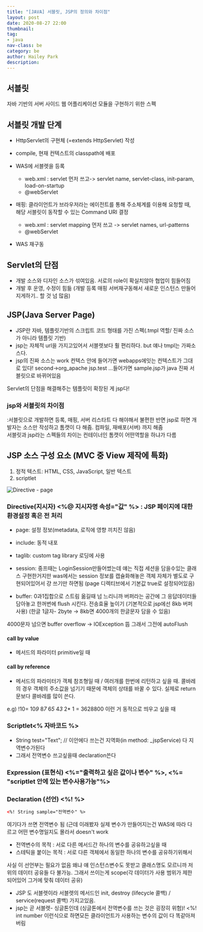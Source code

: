 ```yaml
---
title: "[JAVA] 서블릿, JSP의 정의와 차이점"
layout: post
date: 2020-08-27 22:00
thumbnail: 
tag:
- java
nav-class: be
category: be
author: Hailey Park
description: 
---
```


## 서블릿

자바 기반의 서버 사이드 웹 어플리케이션 모듈을 구현하기 위한 스펙

## 서블릿 개발 단계

- HttpServlet의 구현체 (=extends HttpServlet) 작성
- compile, 현재 컨텍스트의 classpath에 배포
- WAS에 서블렛을 등록
  - web.xml : servlet 먼저 쓰고-> servlet name, servlet-class, init-param, load-on-startup
  - @webServlet
- 매핑: 클라이언트가 브라우저라는 에이전트를 통해 주소체계를 이용해 요청할 때, 해당 서블릿이 동작할 수 있는 Command URI 결정

  - web.xml : servlet mapping 먼저 쓰고 -> servlet names, url-patterns
  - @webServlet
- WAS 재구동

## Servlet의 단점

- 개발 소스와 디자인 소스가 섞여있음. 서로의 role이 확실치않아 협업이 힘들어짐  
- 개발 후 운영, 수정이 힘듦 (개발 등록 매핑 서버재구동해서 새로운 인스턴스 만들어지게하기.. 할 것 넘 많음)

## JSP(Java Server Page)

- JSP란 자바, 템플릿기반의 스크립트 코드 형태를 가진 스펙(.tmpl 역할/ 진짜 소스가 아니라 템플릿 기반)
- jsp는 자체적 url을 가지고있어서 서블렛보다 훨 편리하다. but 얘나 tmpl는 가짜소스다.
- jsp의 진짜 소스는 work 컨텍스 안에 들어가면 webapps에잇는 컨텍스트가 그대로 있다!
second->org_apache jsp.test ...들어가면 sample.jsp가 java 진짜 서블릿으로 바뀌어있음

Servlet의 단점을 해결해주는 템플릿이 확장된 게 jsp다!

### jsp와 서블릿의 차이점

:서블릿으로 개발하면 등록, 매핑, 서버 리스타트 다 해야해서 불편한 반면 jsp로 하면 개발자는 소스만 작성하고 톰캣이 다 해줌. 컴파일, 재배포(서버) 까지 해줌  
서블릿과 jsp라는 스펙들의 차이는 컨테이너인 톰캣이 어떤역할을 하냐가 다름

## JSP 소스 구성 요소 (MVC 중 View 제작에 특화)

1. 정적 텍스트: HTML, CSS, JavaScript, 일반 텍스트
2. scriptlet

![Directive - page](https://img1.daumcdn.net/thumb/R1280x0/?scode=mtistory2&fname=https%3A%2F%2Fblog.kakaocdn.net%2Fdn%2Fbq9AVr%2FbtqHCVw6rRj%2Fxil2PdSBoh6xoIGGVDvYOk%2Fimg.png)

### Directive(지시자) <%@ 지시자명 속성="값" %> : JSP 페이지에 대한 환경설정 혹은 전 처리  

- page: 설정 정보(metadata, 로직에 영향 끼치진 않음)
- include: 동적 내포
- taglib: custom tag library 로딩에 사용

- session: 중프때는 LoginSession만들어썼는데 얘는 직접 세션을 담을수있는 클래스 구현한거지만 was에서는 session 정보를 캡슐화해놓은 객체 자체가 별도로 구현되어있어서 걍 쓰기만 하면됨 (page 디렉티브에서 기본값 true로 설정되어있음)
- buffer: 0과1집합으로 스트림 옮길때 넘 느리니까 버퍼라는 공간에 그 응답데이터들 담아놓고 한꺼번에 flush 시킨다. 전송효율 높이기 (기본적으로 jsp에선 8kb 버퍼 사용) (한글 1글자- 2byte -> 8kb면 4000개의 한글문자 담을 수 있음)

4000문자 넘으면 buffer overflow -> IOException 뜸 그래서 그전에 autoFlush

#### call by value

- 메서드의 파라미터 primitive일 때

#### call by reference

- 메서드의 파라미터가 객체 참조형일 때 / 여러개를 한번에 리턴하고 싶을 때. 콜바레의 경우 객체의 주소값을 넘기기 때문에 객체의 상태를 바꿀 수 있다. 실제로 return 문보다 콜바레를 많이 쓴다.

e.g) !10= 10*9* 8*7* 6*5* 4*3* 2* 1 = 3628800 이런 거 동적으로 띄우고 싶을 때

### Scriptlet<% 자바코드 %>

- String test="Text"; // 이안에다 쓰는건 지역화(in method: _jspService) 다 지역변수가된다
- 그래서 전역변수 쓰고싶을때 declaration쓴다

### Expression (표현식) <%="출력하고 싶은 값이나 변수" %>, <%= "scriptlet 안에 있는 변수사용가능"%>

### Declaration (선언) <%! %>

```html
<%! String sample="전역변수" %> 
```

여기다가 쓰면 전역변수 됨 (근데 이래봤자 실제 변수가 만들어지는건 WAS에 따라 다르고 어떤 변수명일지도 몰라서 doesn't work

- 전역변수의 목적 : 서로 다른 메서드간 하나의 변수를 공유하고싶을 때
- 스테틱을 붙이는 목적 : 서로 다른 객체에서 동일한 하나의 변수를 공유하기위해서

사실 이 선언부는 필요가 없음 왜냐 얘 인스턴스변수도 못받고 클래스명도 모르니까 저 위의 데이터 공유들 다 불가능.
그래서 쓰이는게 scope(각 데이터가 사용 범위가 제한되어있어 그거에 맞춰 데이터 공유)

- JSP 도 서블렛이라 서블렛의 메서드인 init, destroy (lifecycle 콜백) / service(request 콜백) 가지고있음.
- jsp는 곧 서블렛- 싱글톤인데 (싱글톤에서 전역변수를 쓰는 것은 굉장히 위험)!
<%! int number 이런식으로 하면모든 클라이언트가 사용하는 변수의 값이 다 똑같아져버림
